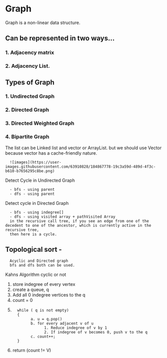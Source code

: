 # Graph
Graph is a non-linear data structure. 

## Can be represented in two ways...
### 1. Adjacency matrix
### 2. Adjacency List.

## Types of Graph
### 1. Undirected Graph
### 2. Directed Graph
### 3. Directed Weighted Graph
### 4. Bipartite Graph
The list can be Linked list and vector or ArrayList. but we should use Vector because vector has a cache-friendly nature.
      
      ![images](https://user-images.githubusercontent.com/63910828/184867778-19c3a59d-489d-4f3c-b610-b7656295c8be.png)

Detect Cycle in Undirected Graph

      - bfs - using parent
      - dfs - using parent

Detect cycle in Directed Graph

      - bfs - using indegree[]
      - dfs - using visited array + pathVisited Array
      in the recursive call tree, if you see an edge from one of the decedent to one of the ancestor, which is currently active in the recursive tree, 
      then here is a cycle.

## Topological sort - 
      Acyclic and Directed graph
      bfs and dfs both can be used.
      
Kahns Algorithm cyclic or not
1. store indegree of every vertex
2. create a queue, q
3. Add all 0 indegree vertices to the q
4. count = 0
5.       while ( q is not empty)
         {
               a. u = q.pop()
               b. for every adjacent v of u
                     1. Reduce indegree of v by 1
                     2. If indegree of v becomes 0, push v to the q
               c. count++;
         }
6. return (count != V)


      
